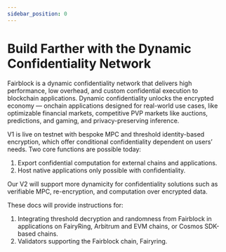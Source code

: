 ```yaml
---
sidebar_position: 0
---
```


# Build Farther with the Dynamic Confidentiality Network

Fairblock is a dynamic confidentiality network that delivers high performance, low overhead, and custom confidential execution to blockchain applications. Dynamic confidentiality unlocks the encrypted economy — onchain applications designed for real-world use cases, like optimizable financial markets, competitive PVP markets like auctions, predictions, and gaming, and privacy-preserving inference.

V1 is live on testnet with bespoke MPC and threshold identity-based encryption, which offer conditional confidentiality dependent on users’ needs. Two core functions are possible today:

1. Export confidential computation for external chains and applications.
2. Host native applications only possible with confidentiality.

Our V2 will support more dynamicity for confidentiality solutions such as verifiable MPC, re-encryption, and computation over encrypted data.

These docs will provide instructions for:

1. Integrating threshold decryption and randomness from Fairblock in applications on FairyRing, Arbitrum and EVM chains, or Cosmos SDK-based chains. 
2. Validators supporting the Fairblock chain, Fairyring.